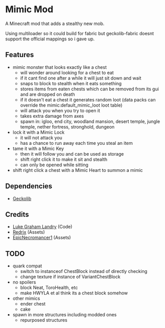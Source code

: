 # Mimic Mod 

A Minecraft mod that adds a stealthy new mob.  

Using multiloader so it could build for fabric but geckolib-fabric doesnt support the official mappings so i gave up.  

## Features 

- mimic monster that looks exactly like a chest
    - will wonder around looking for a chest to eat
    - if it cant find one after a while it will just sit down and wait
    - snaps to block to stealth when it eats something
    - stores items from eaten chests which can be removed from its gui and are dropped on death
    - if it doesn't eat a chest it generates random loot (data packs can override the mimic:default_mimic_loot loot table)
    - will attack you when you try to open it
    - takes extra damage from axes
    - spawn in: igloo, end city, woodland mansion, desert temple, jungle temple, nether fortress, stronghold, dungeon
- lock it with a Mimic Lock
    - it will not attack you 
    - has a chance to run away each time you steal an item
- tame it with a Mimic Key
    - then it will follow you and can be used as storage
    - shift right click it to make it sit and stealth
    - can only be opened while sitting
- shift right click a chest with a Mimic Heart to summon a mimic

## Dependencies 
- [Geckolib](https://www.curseforge.com/minecraft/mc-mods/geckolib)

## Credits 
- [Luke Graham Landry](https://github.com/LukeGrahamLandry) (Code)
- [Redrix](https://www.curseforge.com/members/redrixttv/projects) (Assets)
- [EpicNecromancer1](https://www.curseforge.com/members/epicnecromancer1) (Assets)

## TODO
- quark compat 
  - switch to instanceof ChestBlock instead of directly checking
  - change texture if instance of VariantChestBlock
- no spoilers
  - block Neat, ToroHealth, etc
  - make HWYLA et al think its a chest block somehow
- other mimics
  - ender chest
  - cake
- spawn in more structures including modded ones
  - repurposed structures